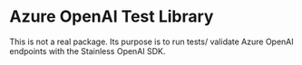 # Azure OpenAI Test Library

This is not a real package. Its purpose is to run tests/ validate Azure OpenAI endpoints with the Stainless OpenAI SDK.
